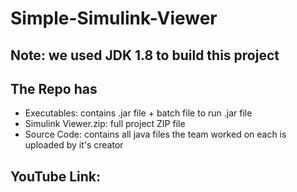 # Simple-Simulink-Viewer
## Note: we used JDK 1.8 to build this project
## The Repo has  
- Executables: contains .jar file + batch file to run .jar file
- Simulink Viewer.zip: full project ZIP file
- Source Code: contains all java files the team worked on each is uploaded by it's creator

## YouTube Link: 
